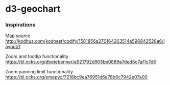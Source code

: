 # d3-geochart

### Inspirations

Map source
http://kodhus.com/kodnest/codify/1581856a270164263514a596842528a6/layout/1

Zoom and tooltip functionality
https://bl.ocks.org/dbetebenner/a921792d905be0889a7ded8c7af1c7d6

Zoom panning limit functionality
https://bl.ocks.org/emepyc/7218bc9ea76951d6a78b0c7942e07a00